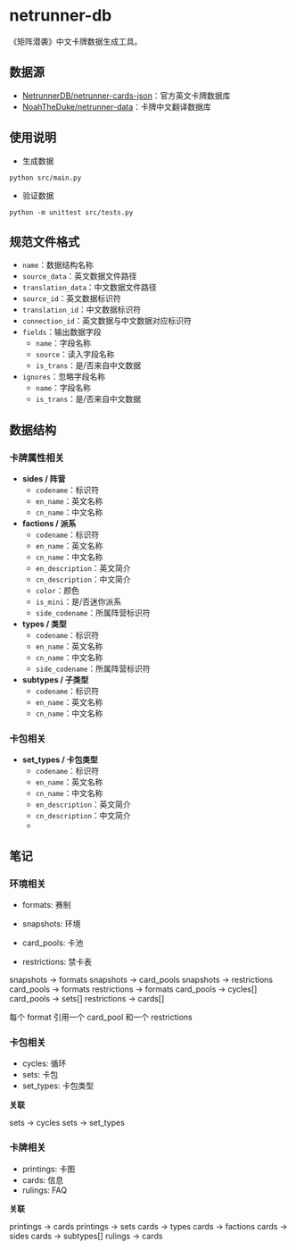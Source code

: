 # netrunner-db

《矩阵潜袭》中文卡牌数据生成工具。

## 数据源

* [NetrunnerDB/netrunner-cards-json](https://github.com/NetrunnerDB/netrunner-cards-json)：官方英文卡牌数据库
* [NoahTheDuke/netrunner-data](https://github.com/NoahTheDuke/netrunner-data)：卡牌中文翻译数据库

## 使用说明

* 生成数据

```shell
python src/main.py
```

* 验证数据

```shell
python -m unittest src/tests.py
```

## 规范文件格式

* `name`：数据结构名称
* `source_data`：英文数据文件路径
* `translation_data`：中文数据文件路径
* `source_id`：英文数据标识符
* `translation_id`：中文数据标识符
* `connection_id`：英文数据与中文数据对应标识符
* `fields`：输出数据字段
  * `name`：字段名称
  * `source`：读入字段名称
  * `is_trans`：是/否来自中文数据
* `ignores`：忽略字段名称
  * `name`：字段名称
  * `is_trans`：是/否来自中文数据

## 数据结构

### 卡牌属性相关

* **sides / 阵营**
  * `codename`：标识符
  * `en_name`：英文名称
  * `cn_name`：中文名称
* **factions / 派系**
  * `codename`：标识符
  * `en_name`：英文名称
  * `cn_name`：中文名称
  * `en_description`：英文简介
  * `cn_description`：中文简介
  * `color`：颜色
  * `is_mini`：是/否迷你派系
  * `side_codename`：所属阵营标识符
* **types / 类型**
  * `codename`：标识符
  * `en_name`：英文名称
  * `cn_name`：中文名称
  * `side_codename`：所属阵营标识符
* **subtypes / 子类型**
  * `codename`：标识符
  * `en_name`：英文名称
  * `cn_name`：中文名称

### 卡包相关

* **set_types / 卡包类型**
  * `codename`：标识符
  * `en_name`：英文名称
  * `cn_name`：中文名称
  * `en_description`：英文简介
  * `cn_description`：中文简介
  * 



## 笔记

### 环境相关

- formats: 赛制
* snapshots: 环境
- card_pools: 卡池
* restrictions: 禁卡表

snapshots -> formats
snapshots -> card_pools
snapshots -> restrictions
card_pools -> formats
restrictions -> formats
card_pools -> cycles[]
card_pools -> sets[]
restrictions -> cards[]

每个 format 引用一个 card_pool 和一个 restrictions

### 卡包相关

- cycles: 循环
- sets: 卡包
- set_types: 卡包类型

**关联**

sets -> cycles
sets -> set_types

### 卡牌相关

- printings: 卡图
- cards: 信息
- rulings: FAQ

**关联**

printings -> cards
printings -> sets
cards -> types
cards -> factions
cards -> sides
cards -> subtypes[]
rulings -> cards
